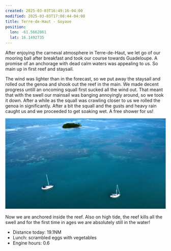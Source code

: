 ```yaml
---
created: 2025-03-03T16:49:16-04:00
modified: 2025-03-03T17:08:44-04:00
title: Terre-de-Haut - Goyave
position:
  lon: -61.5662861
  lat: 16.1492735
---
```


After enjoying the carneval atmosphere in Terre-de-Haut, we let go of our mooring ball after breakfast and took our course towards Guadeloupe. A promise of an anchorage with dead calm waters was appealing to us. So main up in first reef and staysail. 

The wind was lighter than in the forecast, so we put away the staysail and rolled out the genoa and shook out the reef in the main. We made decent progress untill an oncoming squall first sucked all the wind out. That meant that with the swell our mainsail was banging annoyingly around, so we took it down.  After a while as the squall was crawling closer to us we rolled the genoa in significantly.  After a bit the squall and the gusts and heavy rain caught us and we proceeded to get soaking wet. A free shower for us! 

![Image](../2025/501706f921af60ce662c4dfc89cfbcab.jpg) 

Now we are anchored inside the reef. Also on high tide, the reef kills all the swell and for the first time in ages we are absolutely still in the water!

* Distance today: 19.1NM
* Lunch: scrambled eggs with vegetables
* Engine hours: 0.6

